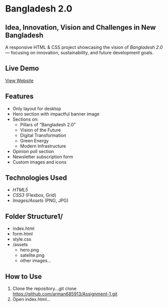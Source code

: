 # Bangladesh 2.0
## Idea, Innovation, Vision and Challenges in New Bangladesh

A responsive HTML & CSS project showcasing the vision of *Bangladesh 2.0* — focusing on innovation, sustainability, and future development goals.

## Live Demo
[View Website](https://arman685913.github.io/Assignment-1/)

## Features
- Only layout for desktop
- Hero section with impactful banner image
- Sections on:
  - Pillars of "Bangladesh 2.0"
  - Vision of the Future
  - Digital Transformation
  - Green Energy
  - Modern Infrastructure
- Opinion poll section
- Newsletter subscription form
- Custom images and icons

## Technologies Used
- *HTML5*
- *CSS3* (Flexbox, Grid)
- *Images/Assets* (PNG, JPG)

## Folder Structure1/
  - index.html
  - form.html
  - style.css
  - /assets
    - hero.png
    - satelite.png
    - other images...
##  How to Use
1. Clone the repository...git clone https://github.com/arman685913/Assignment-1.git
2. Open index.html...

